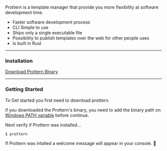 Prottern is a template manager that provide you more flexibility at software development time.

- Faster software development process
- CLI Simple to use
- Ships only a single executable file
- Possibility to publish templates over the web for other people uses
- Is built in Rust

***

### Installation
<a href="https://github.com/Lucas-Lopes-Pultz/prottern/releases/download/v0.1.0-beta/Prottern-v0.1.0-beta.zip" rel="external">Download Prottern Binary</a>
***

### Getting Started

To Get started you first need to download prottern.

if you downloaded the Prottern's binary, you need to add the binary path on [Windows PATH variable](https://docs.microsoft.com/en-us/previous-versions/office/developer/sharepoint-2010/ee537574(v=office.14)) before continue.

Next verify if Prottern was installed...

```command
$ prottern
```

If Prottern was intalled a welcome message will appear in your console. 🎉
